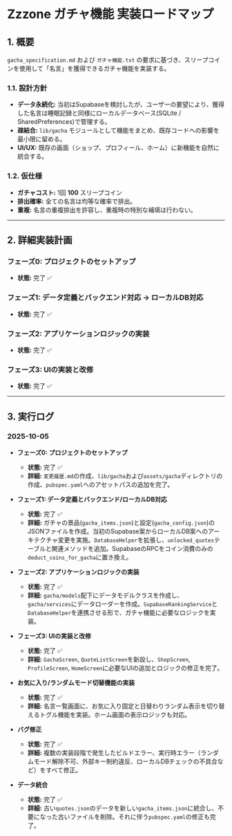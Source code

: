 # Zzzone ガチャ機能 実装ロードマップ

## 1. 概要

`gacha_specification.md` および `ガチャ機能.txt` の要求に基づき、スリープコインを使用して「名言」を獲得できるガチャ機能を実装する。

### 1.1. 設計方針
- **データ永続化:** 当初はSupabaseを検討したが、ユーザーの要望により、獲得した名言は睡眠記録と同様にローカルデータベース(SQLite / SharedPreferences)で管理する。
- **疎結合:** `lib/gacha` モジュールとして機能をまとめ、既存コードへの影響を最小限に留める。
- **UI/UX:** 既存の画面（ショップ、プロフィール、ホーム）に新機能を自然に統合する。

### 1.2. 仮仕様

- **ガチャコスト:** 1回 **100** スリープコイン
- **排出確率:** 全ての名言は均等な確率で排出。
- **重複:** 名言の重複排出を許容し、重複時の特別な補填は行わない。

---

## 2. 詳細実装計画

### フェーズ0: プロジェクトのセットアップ
- **状態:** 完了 ✅

### フェーズ1: データ定義とバックエンド対応 → ローカルDB対応
- **状態:** 完了 ✅

### フェーズ2: アプリケーションロジックの実装
- **状態:** 完了 ✅

### フェーズ3: UIの実装と改修
- **状態:** 完了 ✅

---

## 3. 実行ログ

### 2025-10-05

- **フェーズ0: プロジェクトのセットアップ**
  - **状態:** 完了 ✅
  - **詳細:** `変更履歴.md`の作成、`lib/gacha`および`assets/gacha`ディレクトリの作成、`pubspec.yaml`へのアセットパスの追加を完了。

- **フェーズ1: データ定義とバックエンド/ローカルDB対応**
  - **状態:** 完了 ✅
  - **詳細:** ガチャの景品(`gacha_items.json`)と設定(`gacha_config.json`)のJSONファイルを作成。当初のSupabase案からローカルDB案へのアーキテクチャ変更を実施。`DatabaseHelper`を拡張し、`unlocked_quotes`テーブルと関連メソッドを追加。SupabaseのRPCをコイン消費のみの`deduct_coins_for_gacha`に置き換え。

- **フェーズ2: アプリケーションロジックの実装**
  - **状態:** 完了 ✅
  - **詳細:** `gacha/models`配下にデータモデルクラスを作成し、`gacha/services`にデータローダーを作成。`SupabaseRankingService`と`DatabaseHelper`を連携させる形で、ガチャ機能に必要なロジックを実装。

- **フェーズ3: UIの実装と改修**
  - **状態:** 完了 ✅
  - **詳細:** `GachaScreen`, `QuoteListScreen`を新設し、`ShopScreen`, `ProfileScreen`, `HomeScreen`に必要なUIの追加とロジックの修正を完了。

- **お気に入り/ランダムモード切替機能の実装**
  - **状態:** 完了 ✅
  - **詳細:** 名言一覧画面に、お気に入り固定と日替わりランダム表示を切り替えるトグル機能を実装。ホーム画面の表示ロジックも対応。

- **バグ修正**
  - **状態:** 完了 ✅
  - **詳細:** 複数の実装段階で発生したビルドエラー、実行時エラー（ランダムモード解除不可、外部キー制約違反、ローカルDBチェックの不具合など）をすべて修正。

- **データ統合**
  - **状態:** 完了 ✅
  - **詳細:** 古い`quotes.json`のデータを新しい`gacha_items.json`に統合し、不要になった古いファイルを削除。それに伴う`pubspec.yaml`の修正も完了。
